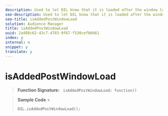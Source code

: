 ```yaml
---
description: Used to let DIL know that it is loaded after the window loads.
seo-description: Used to let DIL know that it is loaded after the window loads.
seo-title: isAddedPostWindowLoad
solution: Audience Manager
title: isAddedPostWindowLoad
uuid: 2a488c62-43c7-4783-9f67-f530cefb6661
index: y
internal: n
snippet: y
translate: y
---
```


# isAddedPostWindowLoad


>**Function Signature:** ` isAddedPostWindowLoad: function()` 

>**Sample Code** >
>```
>DIL.isAddedPostWindowLoad();
>```

